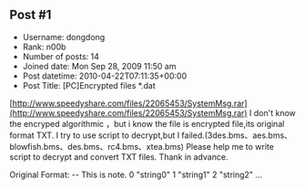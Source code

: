 ## Post #1
- Username: dongdong
- Rank: n00b
- Number of posts: 14
- Joined date: Mon Sep 28, 2009 11:50 am
- Post datetime: 2010-04-22T07:11:35+00:00
- Post Title: [PC]Encrypted files *.dat

[http://www.speedyshare.com/files/22065453/SystemMsg.rar](http://www.speedyshare.com/files/22065453/SystemMsg.rar)
I don't know the encryped algorithmic ，but i know the file is encrypted file,its original format TXT.
I try to use script to decrypt,but I failed.(3des.bms、aes.bms、blowfish.bms、des.bms、rc4.bms、xtea.bms)
Please help me to write script to decrypt and convert TXT files.
Thank in advance.

Original Format:
--  This is note.
0        "string0"
1        "string1"
2        "string2"
...
